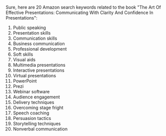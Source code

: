 Sure, here are 20 Amazon search keywords related to the book "The Art Of Effective Presentations: Communicating With Clarity And Confidence In Presentations":

1. Public speaking
2. Presentation skills
3. Communication skills
4. Business communication
5. Professional development
6. Soft skills
7. Visual aids
8. Multimedia presentations
9. Interactive presentations
10. Virtual presentations
11. PowerPoint
12. Prezi
13. Webinar software
14. Audience engagement
15. Delivery techniques
16. Overcoming stage fright
17. Speech coaching
18. Persuasion tactics
19. Storytelling techniques
20. Nonverbal communication
